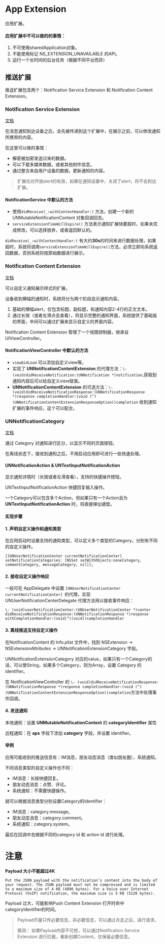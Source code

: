 # App Extension

应用扩展。

#### 应用扩展中不可以做的的事情：

1. 不可使用sharedApplication对象。
2. 不能使用标记 NS_EXTENSION_UNAVAILABLE 的API。
3. 运行一个长时间的后台任务（根据不同平台而异）

## 推送扩展

推送扩展包含两个：Notification Service Extension 和 Notification Content Extension。

### Notification Service Extension

[文档](https://developer.apple.com/documentation/usernotifications/modifying_content_in_newly_delivered_notifications)

在消息通知到达设备之后，会先被传递到这个扩展中，在展示之前，可以修改通知所携带的内容。

在这里可以做的事情：

* 解密被加密发送过来的数据。
* 可以下载多媒体数据，或者其他附件信息。
* 通过整合来自用户设备的数据，更新通知的内容。

> 扩展仅对开放alert的有效，如果在通知设置中，关闭了alert，将不会到达扩展。

#### NotificationService 中默认的方法

* 使用`didReceive(_:withContentHandler:)` 方法，创建一个新的 UNMutableNotificationContent 对象回调回去。
* `serviceExtensionTimeWillExpire()` 方法表示通知扩展快要超时，如果未完成修改，可以选择放弃，或者返回默认的。

`didReceive(_:withContentHandler:)` 有大约**30s**的时间来进行数据处理，如果超时，系统将调用`serviceExtensionTimeWillExpire()`方法，必须立即向系统返回数据，否则系统将按原始数据进行展示。

### Notification Content Extension

[文档](https://developer.apple.com/documentation/usernotificationsui/customizing_the_appearance_of_notifications)

可以自定义通知展示样式的扩展。

设备收到横幅的通知时，系统将分为两个阶段显示通知内容。

1. 基础的横幅alert，仅包含标题，副标题，和通知内容2-4行的正文文本。
2. 通过长按（或者左滑点击查看），将显示完整的通知界面，系统提供了基础版的界面，中间可以通过扩展来显示自定义的界面内容。

Notification Content Extension 管理了一个视图控制器，继承自UIViewController。

#### NotificationViewController 中默认的方法

* `viewDidLoad` 可以添加自定义view等。
* 实现了 **UNNotificationContentExtension** 的代理方法：`\- (void)didReceiveNotification:(UNNotification *)notification`,获取到通知内容后可以给自定义view赋值。
* **UNNotificationContentExtension** 的可选方法：`\- (void)didReceiveNotificationResponse:(UNNotificationResponse *)response completionHandler:(void (^)(UNNotificationContentExtensionResponseOption))completion` 收到通知扩展的事件响应，这个可以配合。

### UNNotificationCategory

[文档](https://developer.apple.com/documentation/usernotifications/declaring_your_actionable_notification_types)

通过 Category 对通知进行区分，以显示不同的页面按钮。

在离线状态下，接收到通知之后，不用启动应用即可进行一些快速处理。

#### UNNotificationAction & UNTextInputNotificationAction

显示通知详情时（长按或者左滑查看），支持的快捷操作按钮。

UNTextInputNotificationAction 快捷回复输入操作。

一个Category可以包含多个Action，但如果只有一个Action且为 **UNTextInputNotificationAction** 时，将直接弹出键盘。

#### 实现步骤

#### 1. 声明自定义操作和通知类型

在应用启动时设置支持的通知类型，可以定义多个类型的Category，分别有不同的自定义操作。

`[[UNUserNotificationCenter currentNotificationCenter] setNotificationCategories: [NSSet setWithObjects:noneCategory, commentCategory, messageCategory, nil]];`

#### 2. 接收自定义操作响应

一般可在 AppDelegate 中设置 `[UNUserNotificationCenter currentNotificationCenter] `的代理，实现 UNUserNotificationCenterDelegate 代理方法用以接收事件响应：

`\- (void)userNotificationCenter:(UNUserNotificationCenter *)center didReceiveNotificationResponse:(UNNotificationResponse *)response withCompletionHandler:(void(^)(void))completionHandler `

#### 3. 离线推送支持自定义操作

在NotificationContent 的 Info.plist 文件中，找到 NSExtension -> NSExtensionAttributes -> UNNotificationExtensionCategory 字段。

UNNotificationExtensionCategory 对应的value，如果只有一个Category的话，可以使String，如果多个Category，则为Array，设置 Category 的 identifier。

在 NotificationViewController 的 `\- (void)didReceiveNotificationResponse:(UNNotificationResponse *)response completionHandler:(void (^)(UNNotificationContentExtensionResponseOption))completion`方法中处理事件回调。

#### 4. 发送通知

本地通知：设置 **UNMutableNotificationContent** 的 **categoryIdentifier** 属性

远程通知：在 **aps** 字段下添加 **category** 字段，并设置 identifier。

#### 举例

应用可能收到的推送信息有：IM消息，朋友动态消息（类似朋友圈），系统通知。

不同消息类型的自定义操作也不同：

* IM消息：长按快捷回复。
* 朋友动态消息：点赞、评论。
* 系统通知：不需要快捷操作。

就可以根据消息类型分别设置Category的Identifier：

* IM消息：category.message。
* 朋友动态消息：category.comment。
* 系统通知：category.system。

最后在回调中去根据不同的category id 和 action id  进行处理。



# 注意

**Payload 大小不能超过4K**

```
Put the JSON payload with the notification’s content into the body of your request. The JSON payload must not be compressed and is limited to a maximum size of 4 KB (4096 bytes). For a Voice over Internet Protocol (VoIP) notification, the maximum size is 5 KB (5120 bytes).
```

Payload 过大，可能影响Push Content Extension 打开时命中categoryIdentifier的时间。

> Payload尽量只传必要信息，非必要信息，可以通过点击之后，进行请求。
>
> 猜测： 如果Payload内容不可控，可以通过Notification Service Extension 进行拦截，重新创建Content，仅保留必要信息。

